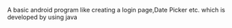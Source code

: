 A basic android program like creating a login page,Date Picker etc. which is developed by using java
